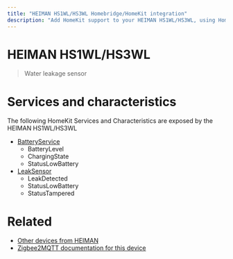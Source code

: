 ```yaml
---
title: "HEIMAN HS1WL/HS3WL Homebridge/HomeKit integration"
description: "Add HomeKit support to your HEIMAN HS1WL/HS3WL, using Homebridge, Zigbee2MQTT and homebridge-z2m."
---
```

<!---
This file has been GENERATED using src/docgen/docgen.ts
DO NOT EDIT THIS FILE MANUALLY!
-->
# HEIMAN HS1WL/HS3WL
> Water leakage sensor


# Services and characteristics
The following HomeKit Services and Characteristics are exposed by
the HEIMAN HS1WL/HS3WL

* [BatteryService](../../battery.md)
  * BatteryLevel
  * ChargingState
  * StatusLowBattery
* [LeakSensor](../../sensors.md)
  * LeakDetected
  * StatusLowBattery
  * StatusTampered


# Related
* [Other devices from HEIMAN](../index.md#heiman)
* [Zigbee2MQTT documentation for this device](https://www.zigbee2mqtt.io/devices/HS1WL_HS3WL.html)